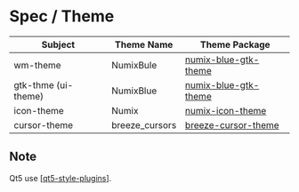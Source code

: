 
# Spec / Theme

| Subject | Theme Name | Theme Package |
| --- | --- | --- |
| wm-theme | NumixBule | [numix-blue-gtk-theme](https://packages.ubuntu.com/bionic/numix-blue-gtk-theme) |
| gtk-thme (ui-theme) | NumixBlue | [numix-blue-gtk-theme](https://packages.ubuntu.com/bionic/numix-blue-gtk-theme) |
| icon-theme | Numix | [numix-icon-theme](https://packages.ubuntu.com/bionic/numix-icon-theme) |
| cursor-theme | breeze_cursors | [breeze-cursor-theme](https://packages.ubuntu.com/bionic/breeze-cursor-theme) |


## Note

Qt5 use [[qt5-style-plugins](../../prototype/style-platformtheme/qt5-style-plugins)].
